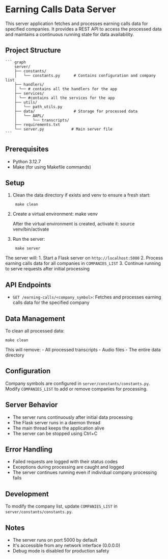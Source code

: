 # Earning Calls Data Server

This server application fetches and processes earning calls data for specified companies. It provides a REST API to access the processed data and maintains a continuous running state for data availability.

## Project Structure

    ``` graph
        server/
        ├── constants/
        │   └── constants.py      # Contains configuration and company list
        ├── handlers/
        │ └── # contains all the handlers for the app
        ├── services/
        │ └── #contains all the services for the app
        ├── utils/
        │   └── path_utils.py
        ├── data/                 # Storage for processed data
        │   └── AAPL/
        │       └── transcripts/
        ├── requirements.txt
        └── server.py            # Main server file
    ```

## Prerequisites

- Python 3.12.7
- Make (for using Makefile commands)

## Setup

1. Clean the data directory if exists and venv to ensure a fresh start:

        make clean

2. Create a virtual environment:
        make venv

    After the virtual environment is created, activate it:
        source venv/bin/activate

3. Run the server:

        make server

The server will:
    1. Start a Flask server on `http://localhost:5000`
    2. Process earning calls data for all companies in `COMPANIES_LIST`
    3. Continue running to serve requests after initial processing

## API Endpoints

- `GET /earning-calls/<company_symbol>`: Fetches and processes earning calls data for the specified company

## Data Management

To clean all processed data:

    make clean

This will remove:
    - All processed transcripts
    - Audio files
    - The entire data directory

## Configuration

Company symbols are configured in `server/constants/constants.py`. Modify `COMPANIES_LIST` to add or remove companies for processing.

## Server Behavior

- The server runs continuously after initial data processing
- The Flask server runs in a daemon thread
- The main thread keeps the application alive
- The server can be stopped using Ctrl+C

## Error Handling

- Failed requests are logged with their status codes
- Exceptions during processing are caught and logged
- The server continues running even if individual company processing fails

## Development

To modify the company list, update `COMPANIES_LIST` in `server/constants/constants.py`.

## Notes

- The server runs on port 5000 by default
- It's accessible from any network interface (0.0.0.0)
- Debug mode is disabled for production safety
